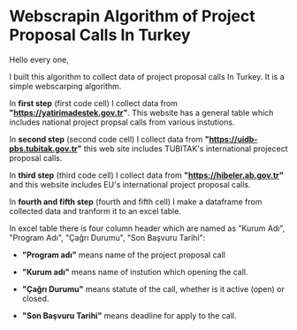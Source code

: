 # Webscrapin Algorithm of Project Proposal Calls In Turkey

Hello every one,

I built this algorithm to collect data of project proposal calls In Turkey. It is a simple webscarping algorithm. 

In **first step** (first code cell) I collect data from **"https://yatirimadestek.gov.tr"**. This website has a general table which includes national project propsal calls from various instutions.

In **second step** (second code cell) I collect data from **"https://uidb-pbs.tubitak.gov.tr"** this web site includes TUBITAK's international projecect proposal calls.

In **third step** (third code cell) I collect data from **"https://hibeler.ab.gov.tr"** and this website includes EU's international project proposal calls.

In **fourth and fifth step** (fourth and fifth cell) I make a dataframe from collected data and tranform it to an excel table.

In excel table there is four column header which are named as "Kurum Adı", "Program Adı", "Çağrı Durumu", "Son Başvuru Tarihi":

- **"Program adı"** means name of the project proposal call

- **"Kurum adı"** means name of instution which opening the call.

- **"Çağrı Durumu"** means statute of the call, whether is it active (open) or closed.

- **"Son Başvuru Tarihi"** means deadline for apply to the call.
